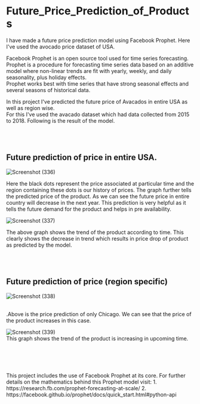 # Future_Price_Prediction_of_Products
I have made a future price prediction model using Facebook Prophet. Here I've used the avocado price dataset of USA.


Facebook Prophet is an open source tool used for time series forecasting. <br/>
Prophet is a procedure for forecasting time series data based on an additive model where non-linear trends are fit with yearly, weekly, and daily seasonality, plus holiday effects.<br/>
Prophet works best with time series that have strong seasonal effects and several seasons of historical data. 


In this project I've predicted the future price of Avacados in entire USA as well as region wise.<br/>
For this I've used the avacado dataset which had data collected from 2015 to 2018. Following is the result of the model.


<br/>
<br/>

## Future prediction of price in entire USA.
![Screenshot (336)](https://user-images.githubusercontent.com/57986361/84913293-02864580-b0d8-11ea-9a01-2d7abbfe0db2.png)

Here the black dots represent the price associated at particular time and the region containing these dots is our history of prices.
The graph further tells the predicted price of the product. As we can see the future price in entire country will decrease in the next year. This prediction is very helpful as it tells the future demand for the product and helps in pre availability.

![Screenshot (337)](https://user-images.githubusercontent.com/57986361/84914908-ca800200-b0d9-11ea-86c9-2f1b445271b6.png)

The above graph shows the trend of the product according to time. This clearly shows the decrease in trend which results in price drop of product as predicted by the model.


<br/>
<br/>

## Future prediction of price (region specific)
![Screenshot (338)](https://user-images.githubusercontent.com/57986361/84915476-79bcd900-b0da-11ea-9688-b1ee969c5d0b.png)

<br/>.Above is the price prediction of only Chicago. We can see that the price of the product increases in this case.

![Screenshot (339)](https://user-images.githubusercontent.com/57986361/84915495-7e818d00-b0da-11ea-85df-f0aab8d8da03.png)
<br/>This graph shows the trend of the product is increasing in upcoming time.




<br/>
<br/>
<br/>
<br/>
This project includes the use of Facebook Prophet at its core. For further details on the mathematics behind this Prophet model visit:
1. https://research.fb.com/prophet-forecasting-at-scale/
2. https://facebook.github.io/prophet/docs/quick_start.html#python-api
